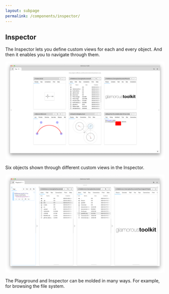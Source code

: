 ```yaml
---
layout: subpage
permalink: /components/inspector/
---
```


<section id="inspector">
	<div class="container pt-5 pb-5 jumbotron-small">
  	<div class="row">
    		<div class="col-md-12">
	        <h1>Inspector</h1>
	        <p class="lead">The Inspector lets you define custom views for each and every object. And then it enables you to navigate through them.</p>
          <div class="sample">
            <img src="/assets/pictures/gtr-six-inspectors.png"/>
            <div class="picture-caption">
              <p>Six objects shown through different custom views in the Inspector.</p>
            </div>
          </div> 
        	<div class="sample">
            <img src="/assets/pictures/gtr-playground-inspector-filesystem.png"/>
            <div class="picture-caption">
              <p>The Playground and Inspector can be molded in many ways. For example, for browsing the file system.</p>
            </div>
          </div>
    		</div>
  	</div>
	</div>
</section>